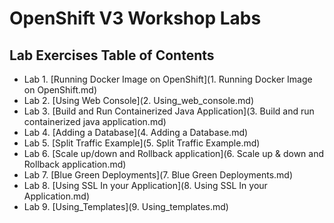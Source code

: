 # OpenShift V3 Workshop Labs

## Lab Exercises Table of Contents

* Lab 1. [Running Docker Image on OpenShift](1. Running Docker Image on OpenShift.md)
* Lab 2. [Using Web Console](2. Using_web_console.md)
* Lab 3. [Build and Run Containerized Java Application](3. Build and run containerized java application.md)
* Lab 4. [Adding a Database](4. Adding a Database.md)
* Lab 5. [Split Traffic Example](5. Split Traffic Example.md)
* Lab 6. [Scale up/down and Rollback application](6. Scale up & down and Rollback application.md)
* Lab 7. [Blue Green Deployments](7. Blue Green Deployments.md)
* Lab 8. [Using SSL In your Application](8. Using SSL In your Application.md)
* Lab 9. [Using_Templates](9. Using_templates.md)


